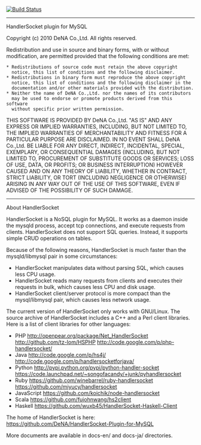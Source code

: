 [![Build Status](https://travis-ci.org/KonstantinKuklin/HandlerSocket-Plugin-for-MySQL.svg)](https://github.com/KonstantinKuklin/HandlerSocket-Plugin-for-MySQL)

-----------------------------------------------------------------------------
HandlerSocket plugin for MySQL

Copyright (c) 2010 DeNA Co.,Ltd.
All rights reserved.

Redistribution and use in source and binary forms, with or without
modification, are permitted provided that the following conditions are met:

    * Redistributions of source code must retain the above copyright
      notice, this list of conditions and the following disclaimer.
    * Redistributions in binary form must reproduce the above copyright
      notice, this list of conditions and the following disclaimer in the
      documentation and/or other materials provided with the distribution.
    * Neither the name of DeNA Co.,Ltd. nor the names of its contributors
      may be used to endorse or promote products derived from this software
      without specific prior written permission.

THIS SOFTWARE IS PROVIDED BY DeNA Co.,Ltd. "AS IS" AND ANY EXPRESS OR
IMPLIED WARRANTIES, INCLUDING, BUT NOT LIMITED TO, THE IMPLIED WARRANTIES OF
MERCHANTABILITY AND FITNESS FOR A PARTICULAR PURPOSE ARE DISCLAIMED. IN NO
EVENT SHALL DeNA Co.,Ltd. BE LIABLE FOR ANY DIRECT, INDIRECT, INCIDENTAL,
SPECIAL, EXEMPLARY, OR CONSEQUENTIAL DAMAGES (INCLUDING, BUT NOT LIMITED TO,
PROCUREMENT OF SUBSTITUTE GOODS OR SERVICES; LOSS OF USE, DATA, OR PROFITS;
OR BUSINESS INTERRUPTION) HOWEVER CAUSED AND ON ANY THEORY OF LIABILITY,
WHETHER IN CONTRACT, STRICT LIABILITY, OR TORT (INCLUDING NEGLIGENCE OR
OTHERWISE) ARISING IN ANY WAY OUT OF THE USE OF THIS SOFTWARE, EVEN IF
ADVISED OF THE POSSIBILITY OF SUCH DAMAGE.


-----------------------------------------------------------------------------
About HandlerSocket

HandlerSocket is a NoSQL plugin for MySQL. It works as a daemon inside the
mysqld process, accept tcp connections, and execute requests from clients.
HandlerSocket does not support SQL queries. Instead, it supports simple CRUD
operations on tables.

Because of the following reasons, HandlerSocket is much faster than the
mysqld/libmysql pair in some circumstances:

  - HandlerSocket manipulates data without parsing SQL, which causes less
    CPU usage.
  - HandlerSocket reads many requests from clients and executes their
    requests in bulk, which causes less CPU and disk usage.
  - HandlerSocket client/server protocol is more compact than the 
    mysql/libmysql pair, which causes less network usage.

The current version of HandlerSocket only works with GNU/Linux. The source
archive of HandlerSocket includes a C++ and a Perl client libraries.
Here is a list of client libraries for other languages:

  - PHP
    http://openpear.org/package/Net_HandlerSocket
    http://github.com/tz-lom/HSPHP
    http://code.google.com/p/php-handlersocket/
  - Java
    http://code.google.com/p/hs4j/
    http://code.google.com/p/handlersocketforjava/
  - Python
    http://pypi.python.org/pypi/python-handler-socket
    https://code.launchpad.net/~songofacandy/+junk/pyhandlersocket
  - Ruby
    https://github.com/winebarrel/ruby-handlersocket
    https://github.com/miyucy/handlersocket
  - JavaScript
    https://github.com/koichik/node-handlersocket
  - Scala
    https://github.com/fujohnwang/hs2client
  - Haskell
    https://github.com/wuxb45/HandlerSocket-Haskell-Client

The home of HandlerSocket is here:
    https://github.com/DeNA/HandlerSocket-Plugin-for-MySQL

More documents are available in docs-en/ and docs-ja/ directories.


